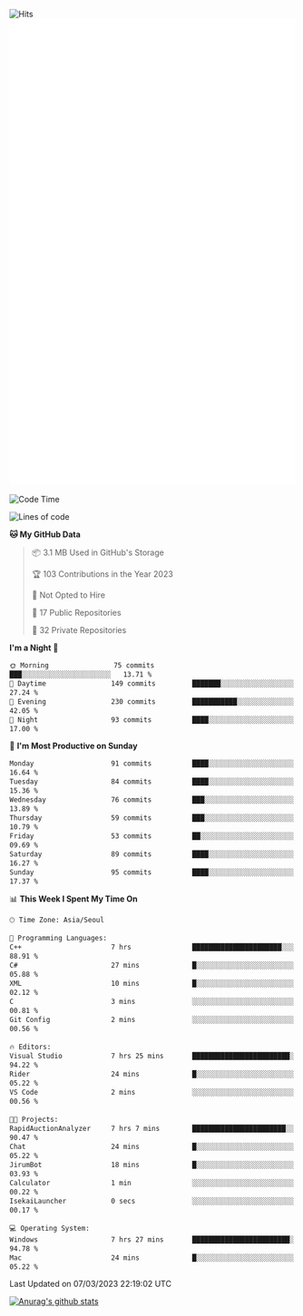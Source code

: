 ![Hits](https://hits.seeyoufarm.com/api/count/incr/badge.svg?url=https%3A%2F%2Fgithub.com%2Fkokose1234&count_bg=%2379C83D&title_bg=%23555555&icon=apple.svg&icon_color=%23E7E7E7&title=hits&edge_flat=false)
<br/>
![Metrics](https://github.com/kokose1234/kokose1234/blob/main/github-metrics.svg)

<!--START_SECTION:waka-->
![Code Time](http://img.shields.io/badge/Code%20Time-779%20hrs%2045%20mins-blue)

![Lines of code](https://img.shields.io/badge/From%20Hello%20World%20I%27ve%20Written-17.6%20million%20lines%20of%20code-blue)

**🐱 My GitHub Data** 

> 📦 3.1 MB Used in GitHub's Storage 
 > 
> 🏆 103 Contributions in the Year 2023
 > 
> 🚫 Not Opted to Hire
 > 
> 📜 17 Public Repositories 
 > 
> 🔑 32 Private Repositories 
 > 
**I'm a Night 🦉** 

```text
🌞 Morning                75 commits          ███░░░░░░░░░░░░░░░░░░░░░░   13.71 % 
🌆 Daytime                149 commits         ███████░░░░░░░░░░░░░░░░░░   27.24 % 
🌃 Evening                230 commits         ███████████░░░░░░░░░░░░░░   42.05 % 
🌙 Night                  93 commits          ████░░░░░░░░░░░░░░░░░░░░░   17.00 % 
```
📅 **I'm Most Productive on Sunday** 

```text
Monday                   91 commits          ████░░░░░░░░░░░░░░░░░░░░░   16.64 % 
Tuesday                  84 commits          ████░░░░░░░░░░░░░░░░░░░░░   15.36 % 
Wednesday                76 commits          ███░░░░░░░░░░░░░░░░░░░░░░   13.89 % 
Thursday                 59 commits          ███░░░░░░░░░░░░░░░░░░░░░░   10.79 % 
Friday                   53 commits          ██░░░░░░░░░░░░░░░░░░░░░░░   09.69 % 
Saturday                 89 commits          ████░░░░░░░░░░░░░░░░░░░░░   16.27 % 
Sunday                   95 commits          ████░░░░░░░░░░░░░░░░░░░░░   17.37 % 
```


📊 **This Week I Spent My Time On** 

```text
🕑︎ Time Zone: Asia/Seoul

💬 Programming Languages: 
C++                      7 hrs               ██████████████████████░░░   88.91 % 
C#                       27 mins             █░░░░░░░░░░░░░░░░░░░░░░░░   05.88 % 
XML                      10 mins             █░░░░░░░░░░░░░░░░░░░░░░░░   02.12 % 
C                        3 mins              ░░░░░░░░░░░░░░░░░░░░░░░░░   00.81 % 
Git Config               2 mins              ░░░░░░░░░░░░░░░░░░░░░░░░░   00.56 % 

🔥 Editors: 
Visual Studio            7 hrs 25 mins       ████████████████████████░   94.22 % 
Rider                    24 mins             █░░░░░░░░░░░░░░░░░░░░░░░░   05.22 % 
VS Code                  2 mins              ░░░░░░░░░░░░░░░░░░░░░░░░░   00.56 % 

🐱‍💻 Projects: 
RapidAuctionAnalyzer     7 hrs 7 mins        ███████████████████████░░   90.47 % 
Chat                     24 mins             █░░░░░░░░░░░░░░░░░░░░░░░░   05.22 % 
JirumBot                 18 mins             █░░░░░░░░░░░░░░░░░░░░░░░░   03.93 % 
Calculator               1 min               ░░░░░░░░░░░░░░░░░░░░░░░░░   00.22 % 
IsekaiLauncher           0 secs              ░░░░░░░░░░░░░░░░░░░░░░░░░   00.17 % 

💻 Operating System: 
Windows                  7 hrs 27 mins       ████████████████████████░   94.78 % 
Mac                      24 mins             █░░░░░░░░░░░░░░░░░░░░░░░░   05.22 % 
```


 Last Updated on 07/03/2023 22:19:02 UTC
<!--END_SECTION:waka-->

[![Anurag's github stats](https://github-readme-stats.vercel.app/api?username=kokose1234&theme=dracula)](https://github.com/anuraghazra/github-readme-stats)



	
